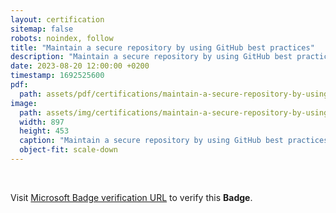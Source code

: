 ```yaml
---
layout: certification
sitemap: false
robots: noindex, follow
title: "Maintain a secure repository by using GitHub best practices"
description: "Maintain a secure repository by using GitHub best practices"
date: 2023-08-20 12:00:00 +0200
timestamp: 1692525600
pdf:
  path: assets/pdf/certifications/maintain-a-secure-repository-by-using-github-best-practices.pdf
image:
  path: assets/img/certifications/maintain-a-secure-repository-by-using-github-best-practices.webp
  width: 897
  height: 453
  caption: "Maintain a secure repository by using GitHub best practices"
  object-fit: scale-down
---
```


<br />

<p class="lead text-center">
    Visit <a href="https://learn.microsoft.com/en-us/training/achievements/learn.github.maintain-secure-repository-github.badge?username=char0n">Microsoft Badge verification URL</a> to verify this <strong>Badge</strong>.
</p>
